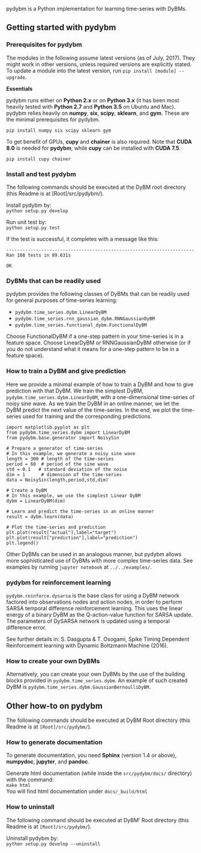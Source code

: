 pydybm is a Python implementation for learning time-series with DyBMs.

## Getting started with pydybm

### Prerequisites for pydybm


The modules in the following assume latest versions (as of July, 2017).  They might work in other versions, unless required versions are explicitly stated.  To update a module into the latest version, run `pip install [module] --upgrade`.

**Essentials**

pydybm runs either on __Python 2.x__ or on __Python 3.x__ (it has been most heavily tested with __Python 2.7__ and __Python 3.5__ on Ubuntu and Mac).  pydybm relies heavily on __numpy__, __six__, __scipy__, __sklearn__, and __gym__.  These are the minimal prerequisites for pydybm.

`pip install numpy six scipy sklearn gym`

To get benefit of GPUs, __cupy__ and __chainer__ is also required.  Note that __CUDA 8.0__ is needed for __pydybm__, while __cupy__ can be installed with __CUDA 7.5__.

`pip install cupy chainer`


### Install and test pydybm

The following commands should be executed at the DyBM root directory (this Readme is at [Root]/src/pydybm/).

Install pydybm by:  
`python setup.py develop`

Run unit test by:  
`python setup.py test`

If the test is successful, it completes with a message like this:
```
----------------------------------------------------------------------
Ran 108 tests in 89.631s

OK
```


### DyBMs that can be readily used

pydybm provides the following classes of DyBMs that can be readily used for general purposes of time-series learning:

- `pydybm.time_series.dybm.LinearDyBM`  
- `pydybm.time_series.rnn_gaussian_dybm.RNNGaussianDyBM`  
- `pydybm.time_series.functional_dybm.FunctionalDyBM`  

Choose FunctionalDyBM if a one-step pattern in your time-series is in a feature space.  Choose LinearDyBM or RNNGaussianDyBM otherwise (or if you do not understand what it means for a one-step pattern to be in a feature space).

### How to train a DyBM and give prediction

Here we provide a minimal example of how to train a DyBM and how to give prediction with that DyBM.  We train the simplest DyBM, `pydybm.time_series.dybm.LinearDyBM`, with a one-dimensional time-series of noisy sine wave.  As we train the DyBM in an online manner, we let the DyBM predict the next value of the time-series.  In the end, we plot the time-series used for training and the corresponding predictions.

```
import matplotlib.pyplot as plt
from pydybm.time_series.dybm import LinearDyBM
from pydybm.base.generator import NoisySin

# Prepare a generator of time-series
# In this example, we generate a noisy sine wave
length = 300 # length of the time-series
period = 60  # period of the sine wave
std = 0.1   # standard deviation of the noise
dim = 1      # dimension of the time-series
data = NoisySin(length,period,std,dim)

# Create a DyBM
# In this example, we use the simplest Linear DyBM
dybm = LinearDyBM(dim)

# Learn and predict the time-series in an online manner
result = dybm.learn(data)

# Plot the time-series and prediction
plt.plot(result["actual"],label="target")
plt.plot(result["prediction"],label="prediction")
plt.legend()
```

Other DyBMs can be used in an analogous manner, but pydybm allows more sophisticated use of DyBMs with more complex time-series data.  See examples by running `jupyter notebook` at `../../examples/`.

### pydybm for reinforcement learning

`pydybm.reinforce.dysarsa` is the base class for using a DyBM network factored into observations nodes and action nodes, in order to perform SARSA temporal difference reinforcement learning. This uses the linear energy of a binary DyBM as the Q-action-value function for SARSA update. The parameters of DySARSA network is updated using a temporal difference error.

See further details in: S. Dasgupta & T. Osogami, Spike Timing Dependent Reinforcement learning with Dynamic Boltzmann Machine (2016).

### How to create your own DyBMs

Alternatively, you can create your own DyBMs by the use of the building blocks provided in `pydybm.time_series.dybm`.  An example of such created DyBM is `pydybm.time_series.dybm.GaussianBernoulliDyBM`.


## Other how-to on pydybm

The following commands should be executed at DyBM Root directory (this Readme is at `[Root]/src/pydybm/`).

### How to generate documentation

To generate documentation, you need __Sphinx__ (version 1.4 or above), __numpydoc__, __jupyter__, and __pandoc__.

Generate html documentation (while inside the `src/pydybm/docs/` directory) with the command:  
	`make html`  
You will find html documentation under `docs/_build/html`


### How to uninstall

The following command should be executed at DyBM' Root directory (this Readme is at `[Root]/src/pydybm/`).

Uninstall pydybm by:  
`python setup.py develop --uninstall`
